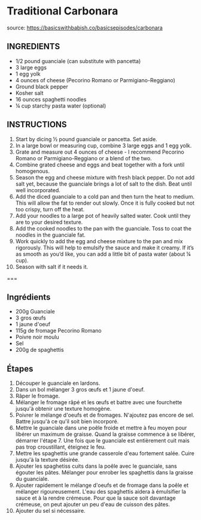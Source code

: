 # Traditional Carbonara 
source: https://basicswithbabish.co/basicsepisodes/carbonara

## INGREDIENTS

- 1/2 pound guanciale (can substitute with pancetta)
- 3 large eggs
- 1 egg yolk
- 4 ounces of cheese (Pecorino Romano or Parmigiano-Reggiano)
- Ground black pepper
- Kosher salt
- 16 ounces spaghetti noodles
- ¼ cup starchy pasta water (optional)

## INSTRUCTIONS

1. Start by dicing ½ pound guanciale or pancetta. Set aside.
2. In a large bowl or measuring cup, combine 3 large eggs and 1 egg yolk.
3. Grate and measure out 4 ounces of cheese - I recommend Pecorino Romano or Parmigiano-Reggiano or a blend of the two.
4. Combine grated cheese and eggs and beat together with a fork until homogenous. 
5. Season the egg and cheese mixture with fresh black pepper. Do not add salt yet, because the guanciale brings a lot of salt to the dish. Beat until well incorporated.
6. Add the diced guanciale to a cold pan and then turn the heat to medium. This will allow the fat to render out slowly. Once it is fully cooked but not too crispy, turn off the heat.
7. Add your noodles to a large pot of heavily salted water. Cook until they are to your desired texture.
8. Add the cooked noodles to the pan with the guanciale. Toss to coat the noodles in the guanciale fat. 
9. Work quickly to add the egg and cheese mixture to the pan and mix rigorously. This will help to emulsify the sauce and make it creamy. If it’s as smooth as you’d like, you can add a little bit of pasta water (about ¼ cup). 
10. Season with salt if it needs it.

===

## Ingrédients
- 200g Guanciale 
- 3 gros œufs
- 1 jaune d'oeuf
- 115g de fromage Pecorino Romano 
- Poivre noir moulu
- Sel 
- 200g de spaghettis

## Étapes
1. Découper le guanciale en lardons. 
2. Dans un bol mélanger 3 gros œufs et 1 jaune d'oeuf.
3. Râper le fromage.
4. Mélanger le fromage râpé et les œufs et battre avec une fourchette jusqu'à obtenir une texture homogène.
5. Poivrer le mélange d'oeufs et de fromages. N'ajoutez pas encore de sel. Battre jusqu'à ce qu'il soit bien incorporé.
6. Mettre le guanciale dans une poêle froide et mettre à feu moyen pour libérer un maximum de graisse. Quand la graisse commence à se libérer, démarrer l'étape 7. Une fois que le guanciale est entièrement cuit mais pas trop croustillant, éteignez le feu.
7. Mettre les spaghettis une grande casserole d'eau fortement salée. Cuire jusqu'à la texture désirée.
8. Ajouter les spaghetiss cuits dans la poêle avec le guanciale, sans égouter les pâtes. Mélanger pour enrober les spaghettis dans la graisse du guanciale.
9. Ajouter rapidement le mélange d'oeufs et de fromage dans la poêle et mélanger rigoureusement. L'eau des spaghettis aidera à émulsifier la sauce et à la rendre crémeuse. Pour que la sauce soit davantage crémeuse, on peut ajouter un peu d'eau de cuisson des pâtes. 
10. Ajouter du sel si nécessaire.

